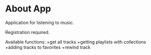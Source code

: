 # About App

Application for listening to music. 

Registration required.

Available functions: 
+get all tracks
+getting playlists with collections
+adding tracks to favorites
+rewind track
